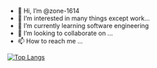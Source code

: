 - 👋 Hi, I’m @zone-1614
- 👀 I’m interested in many things except work...
- 🌱 I’m currently learning software engineering
- 💞️ I’m looking to collaborate on ...
- 📫 How to reach me ...

<!---
zone-1614/zone-1614 is a ✨ special ✨ repository because its `README.md` (this file) appears on your GitHub profile.
You can click the Preview link to take a look at your changes.
--->

[![Top Langs](https://github-readme-stats.vercel.app/api/top-langs/?username=zone-1614&layout=compact)](https://github.com/zone-1614/github-readme-stats)

